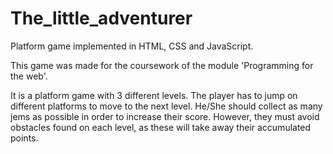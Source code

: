 # The_little_adventurer
Platform game implemented in HTML, CSS and JavaScript.

This game was made for the coursework of the module 'Programming for the web'. 

It is a platform game with 3 different levels. The player has to jump on different platforms to move to the next level. He/She should collect as many jems as possible in order to increase their score. However, they must avoid obstacles found on each level, as these will take away their accumulated points.
